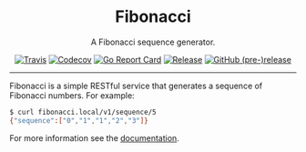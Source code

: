 <p align="center">
  <h1 align="center">Fibonacci</h1>
  <p align="center">A Fibonacci sequence generator.</p>
  <p align="center">
    <a href="https://travis-ci.org/andrewrynhard/fibonacci"><img alt="Travis" src="https://img.shields.io/travis/andrewrynhard/fibonacci.svg?style=flat-square"></a>
    <a href="https://codecov.io/gh/andrewrynhard/fibonacci"><img alt="Codecov" src="https://img.shields.io/codecov/c/github/andrewrynhard/fibonacci.svg?style=flat-square"></a>
    <a href="https://goreportcard.com/report/github.com/andrewrynhard/fibonacci"><img alt="Go Report Card" src="https://goreportcard.com/badge/github.com/andrewrynhard/fibonacci?style=flat-square"></a>
    <a href="https://github.com/andrewrynhard/fibonacci/releases/latest"><img alt="Release" src="https://img.shields.io/github/release/andrewrynhard/fibonacci.svg?style=flat-square"></a>
    <a href="https://github.com/andrewrynhard/fibonacci/releases/latest"><img alt="GitHub (pre-)release" src="https://img.shields.io/github/release/andrewrynhard/fibonacci/all.svg?style=flat-square"></a>
  </p>
</p>

---

Fibonacci is a simple RESTful service that generates a sequence of Fibonacci
numbers. For example:

```bash
$ curl fibonacci.local/v1/sequence/5
{"sequence":["0","1","1","2","3"]}
```

For more information see the [documentation](https://andrewrynhard.github.io/fibonacci).
